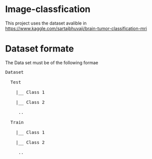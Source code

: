 # Image-classfication
This project uses the dataset avalible in https://www.kaggle.com/sartajbhuvaji/brain-tumor-classification-mri

# Dataset formate

The Data set must be of the following formae
<pre>
Dataset <br/>
  Test<br/>
    |__ Class 1 <br/>
    |__ Class 2 <br/>
     .. <br/>
  Train <br/>
    |__ Class 1 <br/>
    |__ Class 2 <br/>
     .. <br/>
